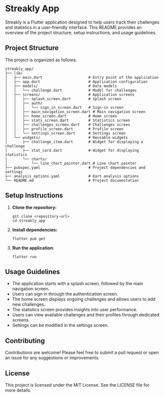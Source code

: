# Streakly App

Streakly is a Flutter application designed to help users track their challenges and statistics in a user-friendly interface. This README provides an overview of the project structure, setup instructions, and usage guidelines.

## Project Structure

The project is organized as follows:

```
streakly_app/
├── lib/
│   ├── main.dart                     # Entry point of the application
│   ├── app.dart                      # Application configuration
│   ├── models/                       # Data models
│   │   └── challenge.dart            # Model for challenges
│   ├── screens/                      # Application screens
│   │   ├── splash_screen.dart        # Splash screen
│   │   ├── auth/
│   │   │   └── sign_in_screen.dart   # Sign-in screen
│   │   ├── main_navigation_screen.dart # Main navigation screen
│   │   ├── home_screen.dart          # Home screen
│   │   ├── stats_screen.dart         # Statistics screen
│   │   ├── challenges_screen.dart    # Challenges screen
│   │   ├── profile_screen.dart       # Profile screen
│   │   └── settings_screen.dart      # Settings screen
│   └── widgets/                      # Reusable widgets
│       ├── challenge_item.dart       # Widget for displaying a challenge
│       ├── stat_card.dart            # Widget for displaying statistics
│       └── charts/
│           └── line_chart_painter.dart # Line chart painter
├── pubspec.yaml                      # Project dependencies and settings
├── analysis_options.yaml             # Dart analysis options
└── README.md                         # Project documentation
```

## Setup Instructions

1. **Clone the repository:**
   ```
   git clone <repository-url>
   cd streakly_app
   ```

2. **Install dependencies:**
   ```
   flutter pub get
   ```

3. **Run the application:**
   ```
   flutter run
   ```

## Usage Guidelines

- The application starts with a splash screen, followed by the main navigation screen.
- Users can sign in through the authentication screen.
- The home screen displays ongoing challenges and allows users to add new challenges.
- The statistics screen provides insights into user performance.
- Users can view available challenges and their profiles through dedicated screens.
- Settings can be modified in the settings screen.

## Contributing

Contributions are welcome! Please feel free to submit a pull request or open an issue for any suggestions or improvements.

## License

This project is licensed under the MIT License. See the LICENSE file for more details.